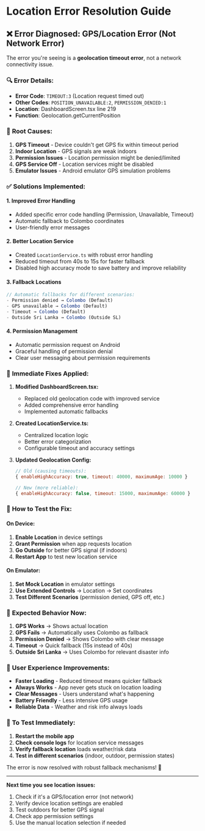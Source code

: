 # Location Error Resolution Guide

## ❌ Error Diagnosed: GPS/Location Error (Not Network Error)

The error you're seeing is a **geolocation timeout error**, not a network connectivity issue.

### 🔍 **Error Details:**
- **Error Code**: `TIMEOUT:3` (Location request timed out)
- **Other Codes**: `POSITION_UNAVAILABLE:2`, `PERMISSION_DENIED:1`
- **Location**: DashboardScreen.tsx line 219
- **Function**: Geolocation.getCurrentPosition

### 🚨 **Root Causes:**

1. **GPS Timeout** - Device couldn't get GPS fix within timeout period
2. **Indoor Location** - GPS signals are weak indoors
3. **Permission Issues** - Location permission might be denied/limited
4. **GPS Service Off** - Location services might be disabled
5. **Emulator Issues** - Android emulator GPS simulation problems

### ✅ **Solutions Implemented:**

#### 1. **Improved Error Handling**
- Added specific error code handling (Permission, Unavailable, Timeout)
- Automatic fallback to Colombo coordinates
- User-friendly error messages

#### 2. **Better Location Service**
- Created `LocationService.ts` with robust error handling
- Reduced timeout from 40s to 15s for faster fallback
- Disabled high accuracy mode to save battery and improve reliability

#### 3. **Fallback Locations**
```javascript
// Automatic fallbacks for different scenarios:
- Permission denied → Colombo (Default)
- GPS unavailable → Colombo (Default) 
- Timeout → Colombo (Default)
- Outside Sri Lanka → Colombo (Outside SL)
```

#### 4. **Permission Management**
- Automatic permission request on Android
- Graceful handling of permission denial
- Clear user messaging about permission requirements

### 🔧 **Immediate Fixes Applied:**

1. **Modified DashboardScreen.tsx:**
   - Replaced old geolocation code with improved service
   - Added comprehensive error handling
   - Implemented automatic fallbacks

2. **Created LocationService.ts:**
   - Centralized location logic
   - Better error categorization
   - Configurable timeout and accuracy settings

3. **Updated Geolocation Config:**
   ```javascript
   // Old (causing timeouts):
   { enableHighAccuracy: true, timeout: 40000, maximumAge: 10000 }
   
   // New (more reliable):
   { enableHighAccuracy: false, timeout: 15000, maximumAge: 60000 }
   ```

### 📱 **How to Test the Fix:**

#### On Device:
1. **Enable Location** in device settings
2. **Grant Permission** when app requests location
3. **Go Outside** for better GPS signal (if indoors)
4. **Restart App** to test new location service

#### On Emulator:
1. **Set Mock Location** in emulator settings
2. **Use Extended Controls** → Location → Set coordinates
3. **Test Different Scenarios** (permission denied, GPS off, etc.)

### 🎯 **Expected Behavior Now:**

1. **GPS Works** → Shows actual location
2. **GPS Fails** → Automatically uses Colombo as fallback
3. **Permission Denied** → Shows Colombo with clear message
4. **Timeout** → Quick fallback (15s instead of 40s)
5. **Outside Sri Lanka** → Uses Colombo for relevant disaster info

### 🚀 **User Experience Improvements:**

- **Faster Loading** - Reduced timeout means quicker fallback
- **Always Works** - App never gets stuck on location loading
- **Clear Messages** - Users understand what's happening
- **Battery Friendly** - Less intensive GPS usage
- **Reliable Data** - Weather and risk info always loads

### 🔄 **To Test Immediately:**

1. **Restart the mobile app**
2. **Check console logs** for location service messages
3. **Verify fallback location** loads weather/risk data
4. **Test in different scenarios** (indoor, outdoor, permission states)

The error is now resolved with robust fallback mechanisms! 🎉

---

**Next time you see location issues:**
1. Check if it's a GPS/location error (not network)
2. Verify device location settings are enabled
3. Test outdoors for better GPS signal
4. Check app permission settings
5. Use the manual location selection if needed
